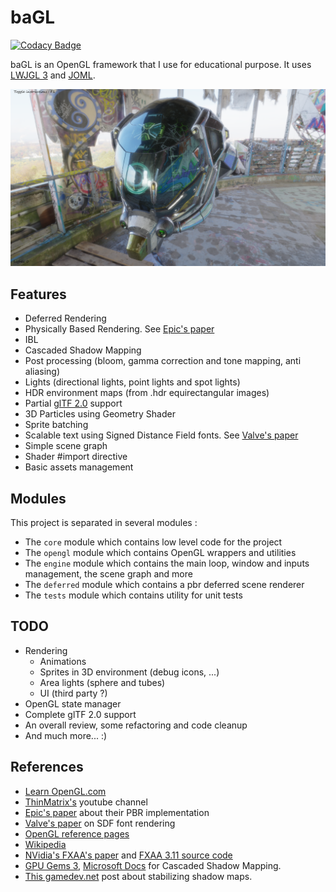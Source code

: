 # baGL

[![Codacy Badge](https://api.codacy.com/project/badge/Grade/50b75bdb99474b3d8c6f47e49876d90b)](https://www.codacy.com/app/adrien.bennadji/bagl?utm_source=github.com&amp;utm_medium=referral&amp;utm_content=adrien-ben/bagl&amp;utm_campaign=Badge_Grade)

baGL is an OpenGL framework that I use for educational purpose. It uses [LWJGL 3](https://www.lwjgl.org/) and [JOML](https://github.com/JOML-CI/JOML).

![Screenshot](images/screenshot_720p.bmp "Screenshot")

## Features

- Deferred Rendering
- Physically Based Rendering. See [Epic's paper](http://blog.selfshadow.com/publications/s2013-shading-course/karis/s2013_pbs_epic_notes_v2.pdf)
- IBL
- Cascaded Shadow Mapping
- Post processing (bloom, gamma correction and tone mapping, anti aliasing)
- Lights (directional lights, point lights and spot lights)
- HDR environment maps (from .hdr equirectangular images)
- Partial [glTF 2.0](https://github.com/KhronosGroup/glTF) support
- 3D Particles using Geometry Shader
- Sprite batching
- Scalable text using Signed Distance Field fonts. See [Valve's paper](http://www.valvesoftware.com/publications/2007/SIGGRAPH2007_AlphaTestedMagnification.pdf)
- Simple scene graph
- Shader #import directive
- Basic assets management

## Modules

This project is separated in several modules :

- The `core` module which contains low level code for the project
- The `opengl` module which contains OpenGL wrappers and utilities
- The `engine` module which contains the main loop, window and inputs management, the scene graph and more
- The `deferred` module which contains a pbr deferred scene renderer
- The `tests` module which contains utility for unit tests

## TODO

- Rendering
    - Animations
    - Sprites in 3D environment (debug icons, ...)
    - Area lights (sphere and tubes)
    - UI (third party ?)
- OpenGL state manager
- Complete glTF 2.0 support
- An overall review, some refactoring and code cleanup
- And much more... :)

## References

- [Learn OpenGL.com](https://learnopengl.com/)
- [ThinMatrix's](https://www.youtube.com/user/ThinMatrix) youtube channel
- [Epic's paper](http://blog.selfshadow.com/publications/s2013-shading-course/karis/s2013_pbs_epic_notes_v2.pdf) about their PBR implementation
- [Valve's paper](http://www.valvesoftware.com/publications/2007/SIGGRAPH2007_AlphaTestedMagnification.pdf) on SDF font rendering
- [OpenGL reference pages](https://www.khronos.org/registry/OpenGL-Refpages/gl4/)
- [Wikipedia](https://www.wikipedia.org/)
- [NVidia's FXAA's paper](https://developer.download.nvidia.com/assets/gamedev/files/sdk/11/FXAA_WhitePaper.pdf) and [FXAA 3.11 source code](https://gist.github.com/kosua20/0c506b81b3812ac900048059d2383126)
- [GPU Gems 3](https://developer.nvidia.com/gpugems/GPUGems3/gpugems3_ch10.html), [Microsoft Docs](https://docs.microsoft.com/en-us/windows/desktop/dxtecharts/cascaded-shadow-maps) for Cascaded Shadow Mapping.
- [This gamedev.net](https://www.gamedev.net/forums/topic/591684-xna-40---shimmering-shadow-maps/) post about stabilizing shadow maps.
